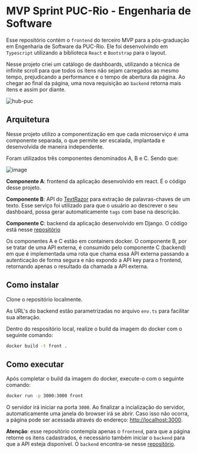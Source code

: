 # MVP Sprint PUC-Rio - Engenharia de Software

Esse repositório contém o `frontend` do terceiro MVP para a pós-graduação em Engenharia de Software da PUC-Rio. Ele foi desenvolvindo em `Typescript` utilizando a biblioteca `React` e `Bootstrap` para o layout.

Nesse projeto criei um catálogo de dashboards, utilizando a técnica de infinite scroll para que todos os itens não sejam carregados ao mesmo tempo, prejudicando a performance e o tempo de abertura da página. Ao chegar ao final da página, uma nova requisição ao `backend` retorna mais itens e assim por diante.

![hub-puc](https://user-images.githubusercontent.com/65685842/236071055-67ba59d8-54dc-4ec8-93b5-ab27e7d74f07.gif)

## Arquitetura

Nesse projeto utilizo a componentização em que cada microserviço é uma componente separada, o que permite ser escalada, implantada e desenvolvida de maneira independente.

Foram utilizados três componentes denominados A, B e C. Sendo que:

![image](https://github.com/luizzappa/hubanalytics-front-docker/assets/65685842/225f416e-108b-426f-99c3-3495d96f31bd)

**Componente A**: frontend da aplicação desenvolvido em react. É o código desse projeto.

**Componente B**: API do [TextRazor](https://www.textrazor.com/) para extração de palavras-chaves de um texto. Esse serviço foi utilizado para que o usuário ao descrever o seu dashboard, possa gerar automaticamente `tags` com base na descrição.

**Componente C**: backend da aplicação desenvolvido em Django. O código está nesse [repositório](https://github.com/luizzappa/hubanalytics-back-docker)

Os componentes A e C estão em containers docker. O componente B, por se tratar de uma API externa, é consumido pelo componente C (backend) em que é implementada uma rota que chama essa API externa passando a autenticação de forma segura e não expondo a API key para o frontend, retornando apenas o resultado da chamada a API externa.

## Como instalar

Clone o repositório localmente.

As URL's do backend estão parametrizadas no arquivo `env.ts` para facilitar sua alteração.

Dentro do respositório local, realize o build da imagem do docker com o seguinte comando:

```bash
docker build -t front .
```

## Como executar

Após completar o build da imagem do docker, execute-o com o seguinte comando:

```bash
docker run -p 3000:3000 front
```

O servidor irá iniciar na porta `3000`. Ao finalizar a incialização do servidor, automaticamente uma janela do browser irá se abrir. Caso isso não ocorra, a página pode ser acessada através do endereço: [http://localhost:3000](http://localhost:3000).

**Atenção**: esse repositório contempla apenas o `frontend`, para que a página retorne os itens cadastrados, é necessário também iniciar o `backend` para que a API esteja disponível. O `backend` encontra-se nesse [repositório](https://github.com/luizzappa/hubanalytics-back-docker).
